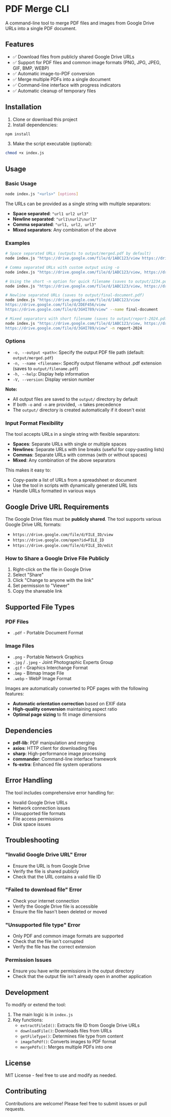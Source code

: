 # PDF Merge CLI

A command-line tool to merge PDF files and images from Google Drive URLs into a single PDF document.

## Features

- ✅ Download files from publicly shared Google Drive URLs
- ✅ Support for PDF files and common image formats (PNG, JPG, JPEG, GIF, BMP, WEBP)
- ✅ Automatic image-to-PDF conversion
- ✅ Merge multiple PDFs into a single document
- ✅ Command-line interface with progress indicators
- ✅ Automatic cleanup of temporary files

## Installation

1. Clone or download this project
2. Install dependencies:

```bash
npm install
```

3. Make the script executable (optional):

```bash
chmod +x index.js
```

## Usage

### Basic Usage

```bash
node index.js "<urls>" [options]
```

The URLs can be provided as a single string with multiple separators:

- **Space separated**: `"url1 url2 url3"`
- **Newline separated**: `"url1\nurl2\nurl3"`
- **Comma separated**: `"url1, url2, url3"`
- **Mixed separators**: Any combination of the above

### Examples

```bash
# Space separated URLs (outputs to output/merged.pdf by default)
node index.js "https://drive.google.com/file/d/1ABC123/view https://drive.google.com/file/d/2DEF456/view"

# Comma separated URLs with custom output using -o
node index.js "https://drive.google.com/file/d/1ABC123/view, https://drive.google.com/file/d/2DEF456/view" -o my-merged-document.pdf

# Using the short -n option for quick filename (saves to output/1234.pdf)
node index.js "https://drive.google.com/file/d/1ABC123/view, https://drive.google.com/file/d/2DEF456/view" -n 1234

# Newline separated URLs (saves to output/final-document.pdf)
node index.js "https://drive.google.com/file/d/1ABC123/view
https://drive.google.com/file/d/2DEF456/view
https://drive.google.com/file/d/3GHI789/view" --name final-document

# Mixed separators with short filename (saves to output/report-2024.pdf)
node index.js "https://drive.google.com/file/d/1ABC123/view, https://drive.google.com/file/d/2DEF456/view
https://drive.google.com/file/d/3GHI789/view" -n report-2024
```

### Options

- `-o, --output <path>`: Specify the output PDF file path (default: `output/merged.pdf`)
- `-n, --name <filename>`: Specify output filename without .pdf extension (saves to `output/filename.pdf`)
- `-h, --help`: Display help information
- `-V, --version`: Display version number

**Note:**

- All output files are saved to the `output/` directory by default
- If both `-o` and `-n` are provided, `-n` takes precedence
- The `output/` directory is created automatically if it doesn't exist

### Input Format Flexibility

The tool accepts URLs in a single string with flexible separators:

- **Spaces**: Separate URLs with single or multiple spaces
- **Newlines**: Separate URLs with line breaks (useful for copy-pasting lists)
- **Commas**: Separate URLs with commas (with or without spaces)
- **Mixed**: Any combination of the above separators

This makes it easy to:

- Copy-paste a list of URLs from a spreadsheet or document
- Use the tool in scripts with dynamically generated URL lists
- Handle URLs formatted in various ways

## Google Drive URL Requirements

The Google Drive files must be **publicly shared**. The tool supports various Google Drive URL formats:

- `https://drive.google.com/file/d/FILE_ID/view`
- `https://drive.google.com/open?id=FILE_ID`
- `https://drive.google.com/file/d/FILE_ID/edit`

### How to Share a Google Drive File Publicly

1. Right-click on the file in Google Drive
2. Select "Share"
3. Click "Change to anyone with the link"
4. Set permission to "Viewer"
5. Copy the shareable link

## Supported File Types

### PDF Files

- `.pdf` - Portable Document Format

### Image Files

- `.png` - Portable Network Graphics
- `.jpg` / `.jpeg` - Joint Photographic Experts Group
- `.gif` - Graphics Interchange Format
- `.bmp` - Bitmap Image File
- `.webp` - WebP Image Format

Images are automatically converted to PDF pages with the following features:

- **Automatic orientation correction** based on EXIF data
- **High-quality conversion** maintaining aspect ratio
- **Optimal page sizing** to fit image dimensions

## Dependencies

- **pdf-lib**: PDF manipulation and merging
- **axios**: HTTP client for downloading files
- **sharp**: High-performance image processing
- **commander**: Command-line interface framework
- **fs-extra**: Enhanced file system operations

## Error Handling

The tool includes comprehensive error handling for:

- Invalid Google Drive URLs
- Network connection issues
- Unsupported file formats
- File access permissions
- Disk space issues

## Troubleshooting

### "Invalid Google Drive URL" Error

- Ensure the URL is from Google Drive
- Verify the file is shared publicly
- Check that the URL contains a valid file ID

### "Failed to download file" Error

- Check your internet connection
- Verify the Google Drive file is accessible
- Ensure the file hasn't been deleted or moved

### "Unsupported file type" Error

- Only PDF and common image formats are supported
- Check that the file isn't corrupted
- Verify the file has the correct extension

### Permission Issues

- Ensure you have write permissions in the output directory
- Check that the output file isn't already open in another application

## Development

To modify or extend the tool:

1. The main logic is in `index.js`
2. Key functions:
   - `extractFileId()`: Extracts file ID from Google Drive URLs
   - `downloadFile()`: Downloads files from URLs
   - `getFileType()`: Determines file type from content
   - `imageToPdf()`: Converts images to PDF format
   - `mergePdfs()`: Merges multiple PDFs into one

## License

MIT License - feel free to use and modify as needed.

## Contributing

Contributions are welcome! Please feel free to submit issues or pull requests.
